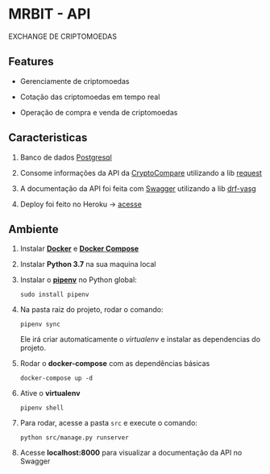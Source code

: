 # MRBIT - API
EXCHANGE DE CRIPTOMOEDAS

## Features

- Gerenciamente de criptomoedas

- Cotação das criptomoedas em tempo real

- Operação de compra e venda de criptomoedas

## Caracteristicas

1. Banco de dados [Postgresql](https://www.postgresql.org/)

2. Consome informações da API da [CryptoCompare](https://min-api.cryptocompare.com/documentation) utilizando a lib [request](https://pypi.org/project/requests/)

3. A documentação da API foi feita com [Swagger](https://swagger.io/) utilizando a lib [drf-yasg](https://drf-yasg.readthedocs.io/en/stable/)

4. Deploy foi feito no Heroku -> [acesse](mrbit.herokuapp.com)

## Ambiente

1. Instalar [**Docker**](https://docs.docker.com/engine/install/ubuntu/) e [**Docker Compose**](https://docs.docker.com/compose/install/)

2. Instalar **Python 3.7** na sua maquina local

3. Instalar o [**pipenv**](https://pypi.org/project/pipenv/) no Python global:

    `sudo install pipenv`

4. Na pasta raiz do projeto, rodar o comando:

    `pipenv sync`

    Ele irá criar automaticamente o *virtualenv* e instalar as dependencias do projeto.

5. Rodar o **docker-compose** com as dependências básicas

    `docker-compose up -d`

6. Ative o **virtualenv**

    `pipenv shell`

7. Para rodar, acesse a pasta `src` e execute o comando:

    `python src/manage.py runserver`

8. Acesse **localhost:8000** para visualizar a documentação da API no Swagger
